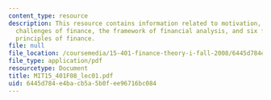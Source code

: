 ```yaml
---
content_type: resource
description: This resource contains information related to motivation, fundamental
  challenges of finance, the framework of financial analysis, and six fundamental
  principles of finance.
file: null
file_location: /coursemedia/15-401-finance-theory-i-fall-2008/6445d784e4bacb5a5b0fee96716bc084_MIT15_401F08_lec01.pdf
file_type: application/pdf
resourcetype: Document
title: MIT15_401F08_lec01.pdf
uid: 6445d784-e4ba-cb5a-5b0f-ee96716bc084
---
```

